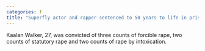 ```yaml
---
categories: f
title: "Superfly actor and rapper sentenced to 50 years to life in prison for multiple rapes"
---
```

Kaalan Walker, 27, was convicted of three counts of forcible rape, two counts of statutory rape and two counts of rape by intoxication.